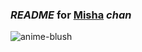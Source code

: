 ### ___README___ for [Misha](https://www.facebook.com/mihai.filipescu.94) _chan_
![anime-blush](https://user-images.githubusercontent.com/42089527/209465968-97146e0f-1c47-481e-ad0c-8eb22197ebe2.gif)
